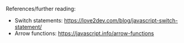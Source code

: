 References/further reading:

- Switch statements: https://love2dev.com/blog/javascript-switch-statement/
- Arrow functions: https://javascript.info/arrow-functions
